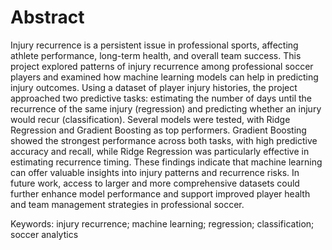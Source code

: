 # Abstract
Injury recurrence is a persistent issue in professional sports, affecting athlete performance, long-term health, and overall team success. This project explored patterns of injury recurrence among professional soccer players and examined how machine learning models can help in predicting injury outcomes. Using a dataset of player injury histories, the project approached two predictive tasks: estimating the number of days until the recurrence of the same injury (regression) and predicting whether an injury would recur (classification). Several models were tested, with Ridge Regression and Gradient Boosting as top performers. Gradient Boosting showed the strongest performance across both tasks, with high predictive accuracy and recall, while Ridge Regression was particularly effective in estimating recurrence timing. These findings indicate that machine learning can offer valuable insights into injury patterns and recurrence risks. In future work, access to larger and more comprehensive datasets could further enhance model performance and support improved player health and team management strategies in professional soccer.

Keywords: injury recurrence; machine learning; regression; classification; soccer analytics

